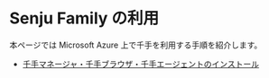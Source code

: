 # Senju Family の利用

本ページでは Microsoft Azure 上で千手を利用する手順を紹介します。

- [千手マネージャ・千手ブラウザ・千手エージェントのインストール](installation-manage-agent.md)
